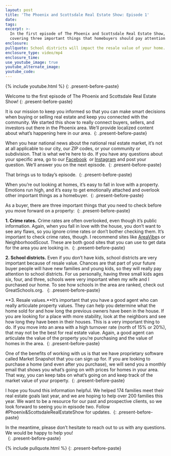 ```yaml
---
layout: post
title: 'The Phoenix and Scottsdale Real Estate Show: Episode 1'
date:
tags:
excerpt: >-
  In the first episode of The Phoenix and Scottsdale Real Estate Show, we’re
  covering three important things that homebuyers should pay attention to.
enclosure:
pullquote: School districts will impact the resale value of your home.
enclosure_type: video/mp4
enclosure_time:
use_youtube_image: true
youtube_alternate_image:
youtube_code:
---
```


{% include youtube.html %}
{: .present-before-paste}

Welcome to the first episode of The Phoenix and Scottsdale Real Estate Show!
{: .present-before-paste}

It is our mission to keep you informed so that you can make smart decisions when buying or selling real estate and keep you connected with the community. We started this show to really connect buyers, sellers, and investors out there in the Phoenix area. We’ll provide localized content about what’s happening here in our area.&nbsp;
{: .present-before-paste}

When you hear national news about the national real estate market, it’s not at all applicable to our city, our ZIP codes, or your community or subdivision. That is what we’re here to do. If you have any questions about your specific area, go to our [Facebook](http://www.facebook.com/KellyCookRealEstateGroup/) &nbsp;or [Instagram](https://www.instagram.com/kellycookhomes/) and post your question. We’ll answer you on the next episode.&nbsp;
{: .present-before-paste}

That brings us to today’s episode.&nbsp;
{: .present-before-paste}

When you’re out looking at homes, it’s easy to fall in love with a property. Emotions run high, and it’s easy to get emotionally attached and overlook other important things as a homebuyer.&nbsp;
{: .present-before-paste}

As a buyer, there are three important things that you need to check before you move forward on a property:&nbsp;
{: .present-before-paste}

**1. Crime rates.** Crime rates are often overlooked, even though it’s public information. Again, when you fall in love with the house, you don’t want to see any flaws, so you ignore crime rates or don’t bother checking them. It’s important to check crime rates, though. I recommend sites like [AreaVibe](http://www.areavibes.com/)s or NeighborhoodScout. These are both good sites that you can use to get data for the area you are looking in.&nbsp;
{: .present-before-paste}

**2. School districts.** Even if you don’t have kids, school districts are very important because of resale value. Chances are that part of your future buyer people will have new families and young kids, so they will really pay attention to school districts. For us personally, having three small kids ages six, four, and three, schools were very important when my wife and I purchased our home. To see how schools in the area are ranked, check out GreatSchools.org. &nbsp;
{: .present-before-paste}

**3. Resale values.**It’s important that you have a good agent who can really articulate property values. They can help you determine what the home sold for and how long the previous owners have been in the house. If you are looking for a place with more stability, look at the neighbors and see how long they have been in their houses. This is a very important thing to do. If you move into an area with a high turnover rate (north of 15% or 20%), that may not be the best for real estate value. Again, a good agent can articulate the value of the property you’re purchasing and the value of homes in the area.&nbsp;
{: .present-before-paste}

One of the benefits of working with us is that we have proprietary software called Market Snapshot that you can sign up for. If you are looking to purchase a home (and even after you purchase), we will send you a monthly email that shows you what’s going on with prices for homes in your area. That way, you can keep tabs on what’s going on and keep track of the market value of your property.&nbsp;
{: .present-before-paste}

I hope you found this information helpful. We helped 174 families meet their real estate goals last year, and we are hoping to help over 200 families this year. We want to be a resource for our past and prospective clients, so we look forward to seeing you in episode two. Follow #Phoenix&ScottsdaleRealEstateShow for updates.&nbsp;
{: .present-before-paste}

In the meantime, please don’t hesitate to reach out to us with any questions. We would be happy to help you!<br>&nbsp;
{: .present-before-paste}

{% include pullquote.html %}
{: .present-before-paste}